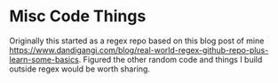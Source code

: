 # Misc Code Things

Originally this started as a regex repo based on this blog post of mine https://www.dandigangi.com/blog/real-world-regex-github-repo-plus-learn-some-basics. Figured the other random code and things I build outside regex would be worth sharing.
